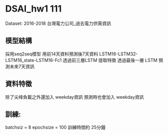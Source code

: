 # DSAI_hw1 111
Dataset: 2016-2018 台灣電力公司_過去電力供需資訊
## 模型結構
採用seq2seq模型 用前14天資料預測後7天資料
LSTM16-LSTM32-LSTM16_state-LSTM16-Fc1
透過前三層LSTM 提取特徵
透過最後一層 LSTM 預測未來7天資訊
## 資料特徵
除了尖峰負載之外還加入 weekday資訊
預測時也會加入 weekday資訊
## 訓練:
batchsiz = 8
epochsize = 100
訓練時間約 25分鐘
